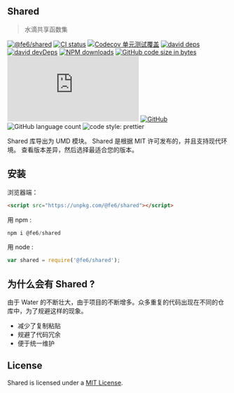 ## Shared
> 水滴共享函数集

[![@fe6/shared][npm-image]][npm-url] [![CI status][github-action-image]][github-action-url] [![Codecov 单元测试覆盖][codecov-image]][codecov-url] [![david deps][david-image]][david-url] [![david devDeps][david-dev-image]][david-dev-url] [![NPM downloads][downloads-image]][downloads-url] [![GitHub code size in bytes][size-image]][size-url] ![gzip][gzip-image] [![GitHub][mit-image]][mit-url] ![GitHub language count][lang-image] ![code style: prettier][prettier-image]

[github-action-image]: https://github.com/fe6/shared/workflows/CI/badge.svg
[github-action-url]: https://github.com/fe6/shared/actions?query=workflow%3ACI
[david-image]: https://img.shields.io/david/fe6/shared
[david-dev-url]: https://david-dm.org/fe6/shared?type=dev
[david-dev-image]: https://img.shields.io/david/dev/fe6/shared
[david-url]: https://david-dm.org/fe6/shared
[npm-image]: https://img.shields.io/npm/v/@fe6/shared.svg
[npm-url]: https://www.npmjs.org/package/@fe6/shared
[downloads-image]: http://img.shields.io/npm/dm/@fe6/shared.svg
[downloads-url]: https://npmjs.org/package/@fe6/shared
[size-image]: https://img.shields.io/github/languages/code-size/fe6/shared.svg
[size-url]: https://unpkg.com/@fe6/shared
[mit-image]: https://img.shields.io/github/license/fe6/shared
[mit-url]: https://github.com/fe6/shared/blob/master/LICENSE
[codecov-image]: https://img.shields.io/codecov/c/github/fe6/shared/master.svg
[codecov-url]: https://codecov.io/gh/fe6/shared/branch/master
[lang-image]: https://img.shields.io/github/languages/count/fe6/shared.svg
[gzip-image]: http://img.badgesize.io/https://unpkg.com/@fe6/shared.global.prod.js?compression=gzip
[prettier-image]: https://img.shields.io/badge/code_style-prettier-ff69b4.svg


Shared 库导出为 UMD 模块。 Shared 是根据 MIT 许可发布的，并且支持现代环境。 查看版本差异，然后选择最适合您的版本。

## 安装

浏览器端：

``` html
<script src="https://unpkg.com/@fe6/shared"></script>
```

用 npm :

``` js
npm i @fe6/shared
```

用 node :

``` js
var shared = require('@fe6/shared');
```

## 为什么会有 Shared ?

由于 Water 的不断壮大，由于项目的不断增多。众多重复的代码出现在不同的仓库中，为了规避这样的现象。

- 减少了复制粘贴
- 规避了代码冗余
- 便于统一维护

## License

Shared is licensed under a [MIT License](./LICENSE).
